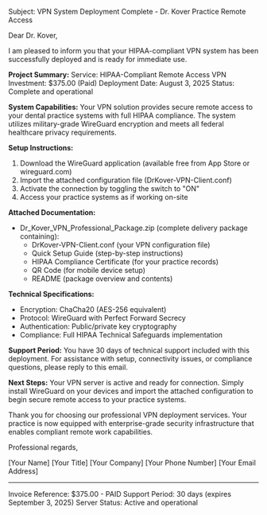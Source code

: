 Subject: VPN System Deployment Complete - Dr. Kover Practice Remote Access

Dear Dr. Kover,

I am pleased to inform you that your HIPAA-compliant VPN system has been successfully deployed and is ready for immediate use.

**Project Summary:**
Service: HIPAA-Compliant Remote Access VPN
Investment: $375.00 (Paid)
Deployment Date: August 3, 2025
Status: Complete and operational

**System Capabilities:**
Your VPN solution provides secure remote access to your dental practice systems with full HIPAA compliance. The system utilizes military-grade WireGuard encryption and meets all federal healthcare privacy requirements.

**Setup Instructions:**
1. Download the WireGuard application (available free from App Store or wireguard.com)
2. Import the attached configuration file (DrKover-VPN-Client.conf)
3. Activate the connection by toggling the switch to "ON"
4. Access your practice systems as if working on-site

**Attached Documentation:**
- Dr_Kover_VPN_Professional_Package.zip (complete delivery package containing):
  - DrKover-VPN-Client.conf (your VPN configuration file)
  - Quick Setup Guide (step-by-step instructions)
  - HIPAA Compliance Certificate (for your practice records)
  - QR Code (for mobile device setup)
  - README (package overview and contents)

**Technical Specifications:**
- Encryption: ChaCha20 (AES-256 equivalent)
- Protocol: WireGuard with Perfect Forward Secrecy
- Authentication: Public/private key cryptography
- Compliance: Full HIPAA Technical Safeguards implementation

**Support Period:**
You have 30 days of technical support included with this deployment. For assistance with setup, connectivity issues, or compliance questions, please reply to this email.

**Next Steps:**
Your VPN server is active and ready for connection. Simply install WireGuard on your devices and import the attached configuration to begin secure remote access to your practice systems.

Thank you for choosing our professional VPN deployment services. Your practice is now equipped with enterprise-grade security infrastructure that enables compliant remote work capabilities.

Professional regards,

[Your Name]
[Your Title]
[Your Company]
[Your Phone Number]
[Your Email Address]

---
Invoice Reference: $375.00 - PAID
Support Period: 30 days (expires September 3, 2025)
Server Status: Active and operational
